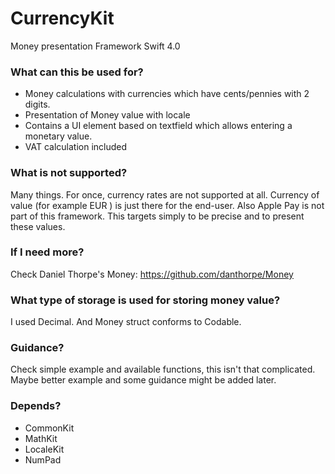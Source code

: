 # CurrencyKit
Money presentation Framework
Swift 4.0

### What can this be used for?
 - Money calculations with currencies which have cents/pennies with 2 digits.
 - Presentation of Money value with locale
 - Contains a UI element based on textfield which allows entering a monetary value.
 - VAT calculation included
 
### What is not supported?
Many things. For once, currency rates are not supported at all. Currency of value (for example EUR ) is just there for the end-user. Also Apple Pay is not part of this framework. This targets simply to be precise and to present these values.

### If I need more?
Check Daniel Thorpe's Money: https://github.com/danthorpe/Money

### What type of storage is used for storing money value?
I used Decimal. And Money struct conforms to Codable.

### Guidance?
Check simple example and available functions, this isn't that complicated.
Maybe better example and some guidance might be added later.

### Depends?
 - CommonKit
 - MathKit
 - LocaleKit
 - NumPad
